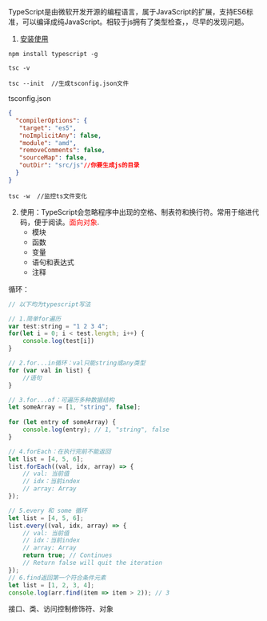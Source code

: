 TypeScript是由微软开发开源的编程语言，属于JavaScript的扩展，支持ES6标准，可以编译成纯JavaScript。相较于js拥有了类型检查，，尽早的发现问题。

1. [安装使用](https://www.runoob.com/typescript/ts-install.html)

```shell
npm install typescript -g

tsc -v

tsc --init	//生成tsconfig.json文件

```

tsconfig.json

```json
{
  "compilerOptions": {
   "target": "es5",
   "noImplicitAny": false,
   "module": "amd",
   "removeComments": false,
   "sourceMap": false,
   "outDir": "src/js"//你要生成js的目录
  }
}
```

```
tsc -w	//监控ts文件变化
```

2. 使用：TypeScript会忽略程序中出现的空格、制表符和换行符。常用于缩进代码，便于阅读。<font color="red">面向对象</font>.
   - 模块
   - 函数
   - 变量
   - 语句和表达式
   - 注释

循环：

```javascript
// 以下均为typescript写法

// 1.简单for遍历
var test:string = "1 2 3 4";
for(let i = 0; i < test.length; i++) {
    console.log(test[i])
}

// 2.for...in循环：val只能string或any类型
for (var val in list) { 
    //语句 
}

// 3.for...of：可遍历多种数据结构
let someArray = [1, "string", false];
 
for (let entry of someArray) {
    console.log(entry); // 1, "string", false
}

// 4.forEach：在执行完前不能返回
let list = [4, 5, 6];
list.forEach((val, idx, array) => {
    // val: 当前值
    // idx：当前index
    // array: Array
});

// 5.every 和 some 循环
let list = [4, 5, 6];
list.every((val, idx, array) => {
    // val: 当前值
    // idx：当前index
    // array: Array
    return true; // Continues
    // Return false will quit the iteration
});
// 6.find返回第一个符合条件元素
let list = [1, 2, 3, 4];
console.log(arr.find(item => item > 2)); // 3

```

接口、类、访问控制修饰符、对象